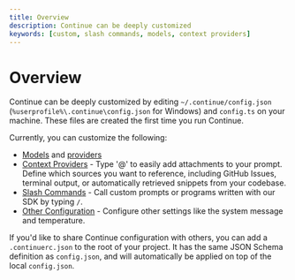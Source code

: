 ```yaml
---
title: Overview
description: Continue can be deeply customized
keywords: [custom, slash commands, models, context providers]
---
```


# Overview

Continue can be deeply customized by editing `~/.continue/config.json` (`%userprofile%\.continue\config.json` for Windows) and `config.ts` on your machine. These files are created the first time you run Continue.

Currently, you can customize the following:

- [Models](../model-setup/select-model.md) and [providers](../model-setup/select-provider.md)
- [Context Providers](./context-providers.md) - Type '@' to easily add attachments to your prompt. Define which sources you want to reference, including GitHub Issues, terminal output, or automatically retrieved snippets from your codebase.
- [Slash Commands](./slash-commands.md) - Call custom prompts or programs written with our SDK by typing `/`.
- [Other Configuration](../reference/config.mdx) - Configure other settings like the system message and temperature.

If you'd like to share Continue configuration with others, you can add a `.continuerc.json` to the root of your project. It has the same JSON Schema definition as `config.json`, and will automatically be applied on top of the local `config.json`.
